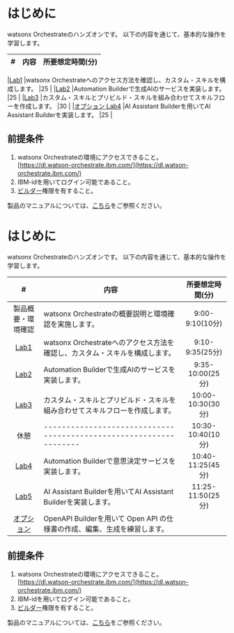 # はじめに

watsonx Orchestrateのハンズオンです。
以下の内容を通じて、基本的な操作を学習します。

|  #                         |                      内容                                         |所要想定時間(分)|
|:---:                       |------------------------------------------------------------------|   :---:      |

|[Lab1](lab1.md)             |watsonx Orchestrateへのアクセス方法を確認し、カスタム・スキルを構成します。 |25           |
|[Lab2](lab2_GenAI.md)       |Automation Builderで生成AIのサービスを実装します。                      |25           |
|[Lab3](lab3.md)             |カスタム・スキルとプリビルド・スキルを組み合わせてスキルフローを作成します。    |30           |
|[オプション Lab4](lab5_AIAssistant.md) |AI Assistant Builderを用いてAI Assistant Builderを実装します。  |25           |

## 前提条件
 1. watsonx Orchestrateの環境にアクセスできること。  
 [https://dl.watson-orchestrate.ibm.com/](https://dl.watson-orchestrate.ibm.com/) 　　 
 2. IBM-idを用いてログイン可能であること。
 3. <a href="https://www.ibm.com/docs/ja/watsonx/watson-orchestrate/current?topic=team-roles-watsonx-orchestrate#builder" target="_blank" rel="noopener noreferrer">ビルダー</a>権限を有すること。


製品のマニュアルについては、<a href="https://www.ibm.com/docs/ja/watsonx/watson-orchestrate/current" target="_blank" rel="noopener noreferrer">こちら</a>をご参照ください。

# はじめに

watsonx Orchestrateのハンズオンです。
以下の内容を通じて、基本的な操作を学習します。

|  #                         |                      内容                                         |所要想定時間(分)|
|:---:                       |------------------------------------------------------------------|   :---:      |
|製品概要・環境確認             |watsonx Orchestrateの概要説明と環境確認を実施します。　　　　　　　　　　　　|9:00-9:10(10分)           |
|[Lab1](lab1.md)             |watsonx Orchestrateへのアクセス方法を確認し、カスタム・スキルを構成します。 |9:10-9:35(25分)           |
|[Lab2](lab2_GenAI.md)       |Automation Builderで生成AIのサービスを実装します。                      |9:35-10:00(25分)           |
|[Lab3](lab3.md)             |カスタム・スキルとプリビルド・スキルを組み合わせてスキルフローを作成します。    |10:00-10:30(30分)           |
|休憩            |------------------------------------------------------------------|10:30-10:40(10分)           |
|[Lab4](lab4.md)             |Automation Builderで意思決定サービスを実装します。                      |10:40-11:25(45分)           |
|[Lab5](lab5_AIAssistant.md) |AI Assistant Builderを用いてAI Assistant Builderを実装します。         |11:25-11:50(25分)           |
|[オプション](OpenAPI.md)      |OpenAPI Builderを用いて Open API の仕様書の作成、編集、生成を練習します。  |             |

## 前提条件
 1. watsonx Orchestrateの環境にアクセスできること。  
 [https://dl.watson-orchestrate.ibm.com/](https://dl.watson-orchestrate.ibm.com/) 　　 
 2. IBM-idを用いてログイン可能であること。
 3. <a href="https://www.ibm.com/docs/ja/watsonx/watson-orchestrate/current?topic=team-roles-watsonx-orchestrate#builder" target="_blank" rel="noopener noreferrer">ビルダー</a>権限を有すること。


製品のマニュアルについては、<a href="https://www.ibm.com/docs/ja/watsonx/watson-orchestrate/current" target="_blank" rel="noopener noreferrer">こちら</a>をご参照ください。
